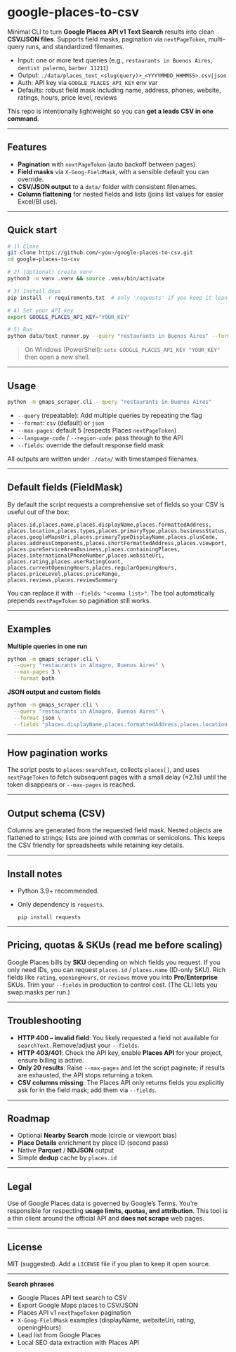 # google-places-to-csv

Minimal CLI to turn **Google Places API v1 Text Search** results into clean **CSV/JSON files**.
Supports field masks, pagination via `nextPageToken`, multi-query runs, and standardized filenames.

* Input: one or more text queries (e.g., `restaurants in Buenos Aires`, `dentist palermo`, `barber 11211`)
* Output: `./data/places_text_<slug(query)>_<YYYYMMDD_HHMMSS>.csv|json`
* Auth: API key via `GOOGLE_PLACES_API_KEY` env var
* Defaults: robust field mask including name, address, phones, website, ratings, hours, price level, reviews

This repo is intentionally lightweight so you can **get a leads CSV in one command**.

---

## Features

* **Pagination** with `nextPageToken` (auto backoff between pages).&#x20;
* **Field masks** via `X-Goog-FieldMask`, with a sensible default you can override.&#x20;
* **CSV/JSON output** to a `data/` folder with consistent filenames.&#x20;
* **Column flattening** for nested fields and lists (joins list values for easier Excel/BI use).&#x20;

---

## Quick start

```bash
# 1) Clone
git clone https://github.com/<you>/google-places-to-csv.git
cd google-places-to-csv

# 2) (Optional) create venv
python3 -m venv .venv && source .venv/bin/activate

# 3) Install deps
pip install -r requirements.txt  # only 'requests' if you keep it lean

# 4) Set your API key
export GOOGLE_PLACES_API_KEY="YOUR_KEY"

# 5) Run
python data/text_runner.py --query "restaurants in Buenos Aires" --format csv
```

> On Windows (PowerShell):
> `setx GOOGLE_PLACES_API_KEY "YOUR_KEY"` then open a new shell.

---

## Usage

```bash
python -m gmaps_scraper.cli --query "restaurants in Buenos Aires"
```

* `--query` (repeatable): Add multiple queries by repeating the flag
* `--format`: `csv` (default) or `json`
* `--max-pages`: default 5 (respects Places `nextPageToken`)
* `--language-code` / `--region-code`: pass through to the API
* `--fields`: override the default response field mask

All outputs are written under `./data/` with timestamped filenames.&#x20;

---

## Default fields (FieldMask)

By default the script requests a comprehensive set of fields so your CSV is useful out of the box:

```
places.id,places.name,places.displayName,places.formattedAddress,
places.location,places.types,places.primaryType,places.businessStatus,
places.googleMapsUri,places.primaryTypeDisplayName,places.plusCode,
places.addressComponents,places.shortFormattedAddress,places.viewport,
places.pureServiceAreaBusiness,places.containingPlaces,
places.internationalPhoneNumber,places.websiteUri,
places.rating,places.userRatingCount,
places.currentOpeningHours,places.regularOpeningHours,
places.priceLevel,places.priceRange,
places.reviews,places.reviewSummary
```

You can replace it with `--fields "<comma list>"`.
The tool automatically prepends `nextPageToken` so pagination still works.&#x20;

---

## Examples

**Multiple queries in one run**

```bash
python -m gmaps_scraper.cli \
  --query "restaurants in Almagro, Buenos Aires" \
  --max-pages 3 \
  --format both

```

**JSON output and custom fields**

```bash
python -m gmaps_scraper.cli \
  --query "restaurants in Almagro, Buenos Aires" \
  --format json \
  --fields "places.displayName,places.formattedAddress,places.location,places.googleMapsUri"
```

---

## How pagination works

The script posts to `places:searchText`, collects `places[]`, and uses `nextPageToken` to fetch subsequent pages with a small delay (≈2.1s) until the token disappears or `--max-pages` is reached.&#x20;

---

## Output schema (CSV)

Columns are generated from the requested field mask. Nested objects are flattened to strings; lists are joined with commas or semicolons. This keeps the CSV friendly for spreadsheets while retaining key details.&#x20;

---

## Install notes

* Python 3.9+ recommended.
* Only dependency is `requests`.

  ```
  pip install requests
  ```

---

## Pricing, quotas & SKUs (read me before scaling)

Google Places bills by **SKU** depending on which fields you request. If you only need IDs, you can request `places.id` / `places.name` (ID-only SKU). Rich fields like `rating`, `openingHours`, or `reviews` move you into **Pro/Enterprise** SKUs. Trim your `--fields` in production to control cost. (The CLI lets you swap masks per run.)

---

## Troubleshooting

* **HTTP 400 – invalid field**: You likely requested a field not available for `searchText`. Remove/adjust your `--fields`.
* **HTTP 403/401**: Check the API key, enable **Places API** for your project, ensure billing is active.
* **Only 20 results**: Raise `--max-pages` and let the script paginate; if results are exhausted, the API stops returning a token.
* **CSV columns missing**: The Places API only returns fields you explicitly ask for in the field mask; add them via `--fields`.

---

## Roadmap

* Optional **Nearby Search** mode (circle or viewport bias)
* **Place Details** enrichment by place ID (second pass)
* Native **Parquet** / **NDJSON** output
* Simple **dedup** cache by `places.id`

---

## Legal

Use of Google Places data is governed by Google’s Terms. You’re responsible for respecting **usage limits, quotas, and attribution**. This tool is a thin client around the official API and **does not scrape** web pages.

---

## License

MIT (suggested). Add a `LICENSE` file if you plan to keep it open source.

---

**Search phrases**

* Google Places API text search to CSV
* Export Google Maps places to CSV/JSON
* Places API v1 `nextPageToken` pagination
* `X-Goog-FieldMask` examples (displayName, websiteUri, rating, openingHours)
* Lead list from Google Places
* Local SEO data extraction with Places API

